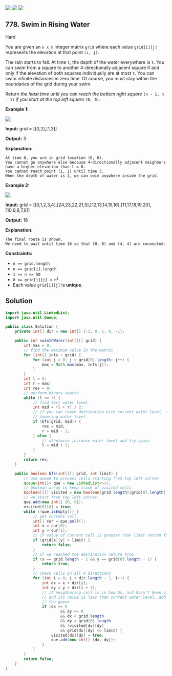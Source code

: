 [![](https://img.shields.io/github/stars/javadev/LeetCode-in-Java?label=Stars&style=flat-square)](https://github.com/javadev/LeetCode-in-Java)
[![](https://img.shields.io/github/forks/javadev/LeetCode-in-Java?label=Fork%20me%20on%20GitHub%20&style=flat-square)](https://github.com/javadev/LeetCode-in-Java/fork)
[![](https://img.shields.io/badge/-LeetCode%20in%20Kotlin-blue?style=flat-square)](https://github.com/javadev/LeetCode-in-Kotlin)

## 778\. Swim in Rising Water

Hard

You are given an `n x n` integer matrix `grid` where each value `grid[i][j]` represents the elevation at that point `(i, j)`.

The rain starts to fall. At time `t`, the depth of the water everywhere is `t`. You can swim from a square to another 4-directionally adjacent square if and only if the elevation of both squares individually are at most `t`. You can swim infinite distances in zero time. Of course, you must stay within the boundaries of the grid during your swim.

Return _the least time until you can reach the bottom right square_ `(n - 1, n - 1)` _if you start at the top left square_ `(0, 0)`.

**Example 1:**

![](https://assets.leetcode.com/uploads/2021/06/29/swim1-grid.jpg)

**Input:** grid = \[\[0,2],[1,3]]

**Output:** 3

**Explanation:**

    At time 0, you are in grid location (0, 0).
    You cannot go anywhere else because 4-directionally adjacent neighbors have a higher elevation than t = 0.
    You cannot reach point (1, 1) until time 3.
    When the depth of water is 3, we can swim anywhere inside the grid. 

**Example 2:**

![](https://assets.leetcode.com/uploads/2021/06/29/swim2-grid-1.jpg)

**Input:** grid = \[\[0,1,2,3,4],[24,23,22,21,5],[12,13,14,15,16],[11,17,18,19,20],[10,9,8,7,6]]

**Output:** 16

**Explanation:**

    The final route is shown.
    We need to wait until time 16 so that (0, 0) and (4, 4) are connected. 

**Constraints:**

*   `n == grid.length`
*   `n == grid[i].length`
*   `1 <= n <= 50`
*   <code>0 <= grid[i][j] < n<sup>2</sup></code>
*   Each value `grid[i][j]` is **unique**.

## Solution

```java
import java.util.LinkedList;
import java.util.Queue;

public class Solution {
    private int[] dir = new int[] {-1, 0, 1, 0, -1};

    public int swimInWater(int[][] grid) {
        int max = 0;
        // find the maximum value in the matrix
        for (int[] ints : grid) {
            for (int j = 0; j < grid[0].length; j++) {
                max = Math.max(max, ints[j]);
            }
        }
        int l = 0;
        int r = max;
        int res = 0;
        // perform binary search
        while (l <= r) {
            // find test water level
            int mid = (l + r) / 2;
            // if you can reach destination with current water level, store it as an answer and try
            // lowering water level
            if (bfs(grid, mid)) {
                res = mid;
                r = mid - 1;
            } else {
                // otherwise increase water level and try again
                l = mid + 1;
            }
        }
        return res;
    }

    public boolean bfs(int[][] grid, int limit) {
        // use queue to process cells starting from top left corner
        Queue<int[]> que = new LinkedList<>();
        // boolean array to keep track of visited cells
        boolean[][] visited = new boolean[grid.length][grid[0].length];
        // we start from top left corner
        que.add(new int[] {0, 0});
        visited[0][0] = true;
        while (!que.isEmpty()) {
            // get current cell
            int[] cur = que.poll();
            int x = cur[0];
            int y = cur[1];
            // if value of current cell is greater than limit return false
            if (grid[x][y] > limit) {
                return false;
            }
            // if we reached the destination return true
            if (x == grid.length - 1 && y == grid[0].length - 1) {
                return true;
            }
            // check cells in all 4 directions
            for (int i = 0; i < dir.length - 1; i++) {
                int dx = x + dir[i];
                int dy = y + dir[i + 1];
                // if neighboring cell is in bounds, and hasn't been visited yet,
                // and its value is less than current water level, add it to visited array and to
                // the queue
                if (dx >= 0
                        && dy >= 0
                        && dx < grid.length
                        && dy < grid[0].length
                        && !visited[dx][dy]
                        && grid[dx][dy] <= limit) {
                    visited[dx][dy] = true;
                    que.add(new int[] {dx, dy});
                }
            }
        }
        return false;
    }
}
```